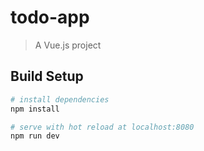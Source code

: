 # todo-app

> A Vue.js project

## Build Setup

``` bash
# install dependencies
npm install

# serve with hot reload at localhost:8080
npm run dev
